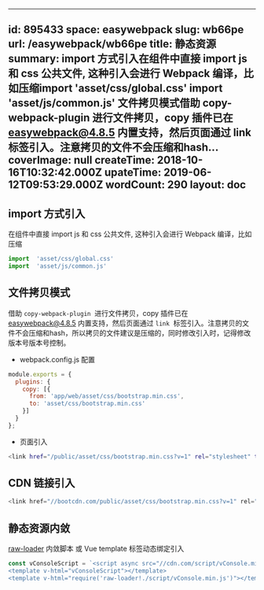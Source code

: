 
---
id: 895433
space: easywebpack
slug: wb66pe
url: /easywebpack/wb66pe
title: 静态资源
summary: import 方式引入在组件中直接 import js 和 css 公共文件, 这种引入会进行 Webpack 编译，比如压缩import  &#x27;asset/css/global.css&#x27; import  &#x27;asset/js/common.js&#x27; 文件拷贝模式借助 copy-webpack-plugin  进行文件拷贝，copy 插件已在 easywebpack@4.8.5 内置支持，然后页面通过 link  标签引入。注意拷贝的文件不会压缩和hash...
coverImage: null
createTime: 2018-10-16T10:32:42.000Z 
upateTime: 2019-06-12T09:53:29.000Z
wordCount: 290
layout: doc
---

## import 方式引入

在组件中直接 import js 和 css 公共文件, 这种引入会进行 Webpack 编译，比如压缩

```javascript
import  'asset/css/global.css'
import  'asset/js/common.js'
```



## 文件拷贝模式

借助 `copy-webpack-plugin`  进行文件拷贝，copy 插件已在 easywebpack@4.8.5 内置支持，然后页面通过 `link`  标签引入。注意拷贝的文件不会压缩和hash，所以拷贝的文件建议是压缩的，同时修改引入时，记得修改版本号版本号控制。

- webpack.config.js 配置


```javascript
module.exports = {
  plugins: {
    copy: [{
      from: 'app/web/asset/css/bootstrap.min.css',
      to: 'asset/css/bootstrap.min.css'
    }]
  }
};
```

- 页面引入


```bash
<link href="/public/asset/css/bootstrap.min.css?v=1" rel="stylesheet" type="text/css" />
```



## CDN 链接引入

```javascript
<link href="//bootcdn.com/public/asset/css/bootstrap.min.css?v=1" rel="stylesheet" type="text/css" />
```



## 静态资源内敛

[raw-loader](https://github.com/webpack-contrib/raw-loader) 内敛脚本 或 Vue template 标签动态绑定引入

```javascript
const vConsoleScript = `<script async src="//cdn.com/script/vConsole.min.js"></script>';  
<template v-html="vConsoleScript"></template>
<template v-html="require('raw-loader!./script/vConsole.min.js')"></template>
```


  